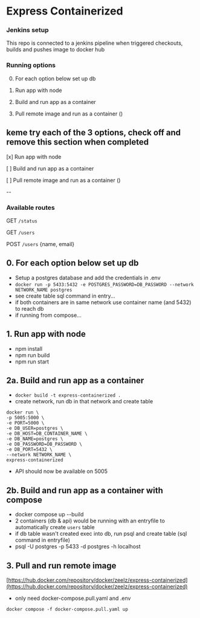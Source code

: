 # Express Containerized

### Jenkins setup
This repo is connected to a jenkins pipeline 
when triggered checkouts, builds and pushes image to docker hub

### Running options

0. For each option below set up db

1. Run app with node

2. Build and run app as a container

3. Pull remote image and run as a container ()

## keme try each of the 3 options, check off and remove this section when completed
[x] Run app with node

[ ] Build and run app as a container

[ ] Pull remote image and run as a container ()

--

### Available routes
GET `/status`

GET `/users`

POST `/users` {name, email}

## 0. For each option below set up db
- Setup a postgres database and add the credentials in .env
- `docker run -p 5433:5432 -e POSTGRES_PASSWORD=DB_PASSWORD --network NETWORK_NAME postgres`
- see create table sql command in entry...
- if both containers are in same network use container name (and 5432) to reach db
- if running from compose...

## 1. Run app with node
- npm install
- npm run build
- npm run start

## 2a. Build and run app as a container
- `docker build -t express-containerized .`
- create network, run db in that network and create table
```
docker run \
-p 5005:5000 \
-e PORT=5000 \
-e DB_USER=postgres \
-e DB_HOST=DB_CONTAINER_NAME \
-e DB_NAME=postgres \
-e DB_PASSWORD=DB_PASSWORD \
-e DB_PORT=5432 \
--network NETWORK_NAME \
express-containerized
```
- API should now be available on 5005

## 2b. Build and run app as a container with compose
- docker compose up --build
- 2 containers (db & api) would be running with an entryfile to automatically create `users` table
- if db table wasn't created exec into db, run psql and create table (sql command in entryfile)
- psql -U postgres -p 5433 -d postgres -h localhost

## 3. Pull and run remote image

[https://hub.docker.com/repository/docker/zeelz/express-containerized](https://hub.docker.com/repository/docker/zeelz/express-containerized)

- only need docker-compose.pull.yaml and .env
```
docker compose -f docker-compose.pull.yaml up
```